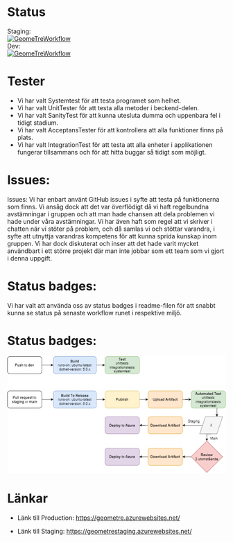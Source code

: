 # Status
Staging:  
[![GeomeTreWorkflow](https://github.com/Grupp3Net20D/GeometryASPnet/actions/workflows/dotnet.yml/badge.svg?branch=staging)](https://github.com/Grupp3Net20D/GeometryASPnet/actions/workflows/dotnet.yml)  
Dev:  
[![GeomeTreWorkflow](https://github.com/Grupp3Net20D/GeometryASPnet/actions/workflows/dotnet.yml/badge.svg?branch=dev)](https://github.com/Grupp3Net20D/GeometryASPnet/actions/workflows/dotnet.yml)  

# Tester
* Vi har valt Systemtest för att testa programet som helhet.
* Vi har valt UnitTester för att testa alla metoder i beckend-delen.
* Vi har valt SanityTest för att kunna utesluta dumma och uppenbara fel i tidigt stadium.
* Vi har valt AcceptansTester för att kontrollera att alla funktioner finns på plats.
* Vi har valt IntegrationTest för att testa att alla enheter i applikationen fungerar tillsammans och för att hitta buggar så tidigt som möjligt.

# Issues:  
Issues: Vi har enbart använt GitHub issues i syfte att testa på funktionerna som finns. Vi ansåg dock att det var överflödigt då vi haft regelbundna avstämningar i gruppen och att man hade chansen att dela problemen vi hade under våra avstämningar. Vi har även haft som regel att vi skriver i chatten när vi stöter på problem, och då samlas vi och stöttar varandra, i syfte att utnyttja varandras kompetens för att kunna sprida kunskap inom gruppen. 
Vi har dock diskuterat och inser att det hade varit mycket användbart i ett större projekt där man inte jobbar som ett team som vi gjort i denna uppgift. 

# Status badges:  
Vi har valt att använda oss av status badges i readme-filen för att snabbt kunna se status på senaste workflow runet i respektive miljö.

# Status badges:
![WorkFlowDiagram.drawio](Visualisering.drawio.png)

# Länkar
* Länk till Production:
https://geometre.azurewebsites.net/

* Länk till Staging:
https://geometrestaging.azurewebsites.net/
